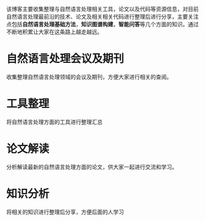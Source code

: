 该博客主要收集整理与自然语言处理相关工具，论文以及代码等资源信息，对目前自然语言处理最前沿的技术、论文及相关相关代码进行整理后进行分享，主要关注点包括**自然语言处理基础方法**，**知识图谱构建**，**智能问答**等几个方面的知识。通过不断地积累让大家在这条路上越走越远。



# 自然语言处理会议及期刊

收集整理自然语言处理领域的会议及期刊，方便大家进行相关的查阅。



# 工具整理

将自然语言处理方面的工具进行整理汇总



# 论文解读

分析解读最新的自然语言处理方面的论文，供大家一起进行交流和学习。



# 知识分析

将相关的知识进行整理后分享，方便后面的人学习



